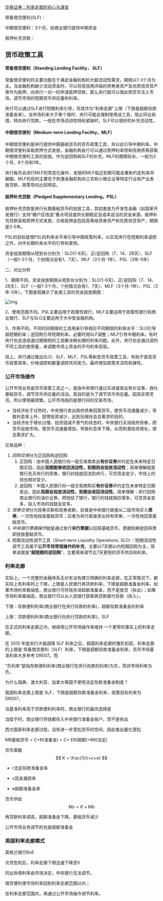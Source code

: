 [华泰证券：利率走廊的初心与演变](https://crm.htsc.com.cn/doc/2020/10760101/1e0f5273-281a-4fd5-a0ee-c9376d6b3086.pdf)

常备借贷便利(SLF)：

中期借贷便利：3个月，给商业银行提供中期资金

抵押补充贷款：

## 货币政策工具

#### 常备借贷便利（Standing Lending Facility， SLF）

常备借贷便利的主要功能在于满足金融机构的大额流动性需求，期限以1-3个月为主。当金融机构缺少流动资金时，可以将高信用评级的债券类资产及优质信贷资产等作为抵押，向央行一对一的申请抵押贷款，那么央行就可以借此把货币注入市场，调节市场的短期货币供应量和利率。

央行可以通过SLF进行短期利率引导，将其作为“利率走廊”上限（下限是超额存款准备金率）。当市场利率大于某个值时，央行可能会强制使用该工具，阻止同业拆借，转向央行贷款。一般在市场流动性特别紧缺时，SLF可以很好的补充流动性。

#### 中期借贷便利（Medium-term Lending Facility，MLF）

中期借贷便利是央行提供中期基础货币的货币政策工具，并以此引导中期利率。中期借贷便利采取质押方式发放，金融机构各行可以通过质押利率债和信用债等获取中期借贷便利工具的投放。作为逆回购和SLF的补充，MLF的期限较长，一般为3个月、6个月和1年。

央行每月会进行MLF的常态化操作，发放的MLF临近到期可能会重新约定利率并展期。MLF的目的主要在于刺激金融机构向三农和小微企业等特定行业和产业发放贷款，政策导向比较明显。

#### 抵押补充贷款（Pledged Supplementary Lending，PSL）

抵押补充贷款是央行长期基础货币的投放工具，其初衷是为开发性金融（如国家开发银行）支持“棚户区改造”重点项目提供长期稳定且成本适当的资金来源。抵押补充贷款采取质押方式发放，合格抵押品包括高等级债券资产和优质信贷资产，期限是3-5年。

PSL的目标是借PSL的利率水平来引导中期政策利率，以实现央行在短期利率调控之外，对中长期利率水平的引导和掌控。

资金投放期限从短到长分别为：SLO(1-6天)、正/逆回购（7、14、28天）、SLF（一般1-3个月，个别情况会有1、7天）、MLF（3个月-1年）、PSL（3年-5年）

二、对比分析

1、期限不同。资金投放期限从短到长分别为：SLO(1-6天)、正/逆回购（7、14、28天）、SLF（一般1-3个月，个别情况会有1、7天）、MLF（3个月-1年）、PSL（3年-5年）。下图直观展示了各类工具的资金投放期限：

![img](https://www.poly.com.cn/Portals/3/BatchImagesThumb/2020/0925/637366547250327106.png)

2、使用范围不同。PSL主要运用于政策性银行，MLF主要运用于政策性银行和商业银行、SLF与SLO主要运用于大中型金融机构。

3、作用不同。不同时间期限的工具用来引导相应不同期限的利率水平：SLO引导超短期利率；逆回购引导短期利率，必要时用SLF调整；MLF引导中期利率。有时央行也会连续通过期限短的工具解决稍长期的利率问题。此外，央行也会通过调剂不同工具的使用量，来调整市场上资金的平均利率高低。

综上，央行通过推出SLO、SLF、MLF、PSL等新型货币政策工具，有助于提高货币政策效率，价格调控和数量调控共同发力，最终增加政策灵活性和弹性。

### 公开市场操作

公开市场业务是货币政策工具之一。是指中央银行通过买进或卖出有价证券，吞吐基础货币，调节货币供应量的活动。其目的是为了调节货币供应量。因其非常灵活，所以使用最频繁。公开市场指的是银行间的交易市场，

- 当经济处于过热时，中央银行卖出政府债券回笼货币，使货币流通量减少，导致利息率上升，促使投资减少，达到压缩社会总需求的目的。
- 当经济处于增长过慢、投资锐减不景气的状态时，中央银行买进政府债券，把货币投放市场，使货币流通量增加，导致利息率下降，从而刺激投资增长，使总需求扩大。

交易品种：

1. *回购交易*分为正回购和逆回购
    1. 正回购：由中国人民银行向一级交易商卖出**有价证券**并约定在未来特定日期买回，因此**现期能够收回流动性，到期则会投放流动性**；简单理解就是银行去买央行的债券，银行的钱就回流到央行，可贷资金变少，市场上的钱也相对变少。
    2. 逆回购：中国人民银行向一级交易商购买**有价证券**并约定在未来特定日期卖出，因此**现期会投放流动性，到期会收回流动性**。简单理解：央行回购商业银行的油价证券，把钱给了银行，银行的钱就相应增多，可贷资金变多，投入市场的钱就会变多。
2. *现券交易*分为现券买断和现券卖断，前者是中央银行直接从二级市场买入**债券**，一次性地投放基础货币；后者为央行直接卖出持有债券，一次性地回笼基础货币。
3. *中央银行票据操作*就是通过发行**央行票据**以回笼基础货币，票据到期收回央票即投放基础货币。
4. 短期流动性调节工具（Short-term Liquidity Operations, SLO）：短期流动性调节工具属于**公开市场常规操作的补充**，主要以7天期以内短期回购为主，简单说就是“**超短期的逆回购**”，主要用来调节比7天更短的货币供应和利率。

### 利率走廊

实际上，一个完整的金融体系无论有没有建立明确的利率走廊，在正常情况下，都实际上有利率的上下限，上限是人民银行再贷款利率，下限是超额准备金利率。如果市场利率极端低，商业银行可将钱存进超额准备金，而不是放贷（拆出）；如果市场利率极端高，商业银行可以从人民银行获取再贷款替代存款（拆入）。

下限：存款便利利率(商业银行在央行存款的利率)，超额存款准备金的利率

上限：贷款便利利率(商业银行向央行贷款的利率)，SLF

在正式的利率走廊之内，继续用公开市场操作来维持 一个更窄的事实上的利率走廊。

在 2015 年底央行大幅调降 SLF 利率之后，我国利率走廊的雏形初现，利率走廊的上限是 常备借贷便利（SLF）利率，下限是超额存款准备金利率，货币市场基准利率大多参考 DR007。而

”负利率“是指存款便利利率(商业银行在央行存款的利率)为负，而非市场利率为负。





为什么瑞典、澳大利亚、加拿大等国不使用法定存款准备金制度？



我国利率走廊上限是 SLF，下限是超额存款准备金利率，政策目标利率为 DR007，



当基准利率高于贷款便利利率时，商业银行的最优选择是

当低于时，商业银行将钱都存入中央银行准备金账户，而不是拆出



西方国家利率走廊过低，没有进一步宽松货币的空间，因此推出量化宽松



MB基础货币 = C+R(准备金) = C+ ER(超额)+RR(法定)

货币乘数
$$
K = \frac{1}{r+c+e}
$$

- r法定存款准备金率

- c现金漏损率

- e超额准备金率

货币供给
$$
Ms = K\times Mb
$$


再贷款利率调高，超额准备金下降，基础货币减少

公开市场业务调节的也是超额准备金

### 英国利率走廊模式

英格兰银行BoE

次贷危机后，利率走廊下限迅速下降至0





同业拆借利率由市场决定，中央银行无法调节。

借贷便利使市场利率回到利率走廊范围以内；

在利率走廊范围内，再通过公开市场操作调节利率。



